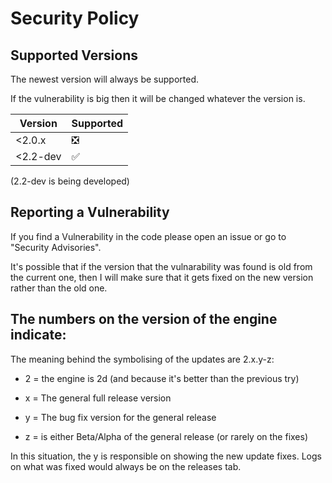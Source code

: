 # Security Policy

## Supported Versions

The newest version will always be supported.

If the vulnerability is big then it will be changed whatever the version is.

| Version | Supported          |
| ------- | ------------------ |
| <2.0.x  | ❎ |
| <2.2-dev| :white_check_mark: |

(2.2-dev is being developed)

## Reporting a Vulnerability

If you find a Vulnerability in the code please open an issue or go to "Security Advisories". 

It's possible that if the version that the vulnarability was found is old from the current one, then I will make sure that it gets fixed on the new version rather than the old one. 

## The numbers on the version of the engine indicate:

The meaning behind the symbolising of the updates are 2.x.y-z:
- 2 = the engine is 2d (and because it's better than the previous try)

- x = The general full release version

- y = The bug fix version for the general release

- z = is either Beta/Alpha of the general release (or rarely on the fixes)

In this situation, the y is responsible on showing the new update fixes. Logs on what was fixed would always be on the releases tab.
